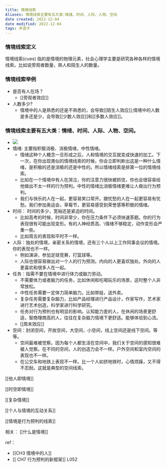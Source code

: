 ```yaml
---
title: 情境线索
Aliases: 情境线索主要有五大类:情绪、时间、人际、人物、空间
date created: 2022-12-04
date modified: 2022-12-04
tags: 术语卡
---
```


### 情境线索定义

情境线索(cues) 指的是情境的物理元素，社会心理学主要是研究各种各样的情境线索。比如说旁观者数量，熟人和陌生人的数量。 

### 情境线索举例
-   是否有人在场？ 
	- [[旁观者效应]]
-   人数多少?
	-   情境中的人是熟悉的还是不熟悉的，会导致[[陌生人效应]];情境中的人数是多还是少，会导致[[少数人效应]]和[[多数人效应]]。

### 情境线索主要有五大类：情绪、时间、人际、人物、空间。
-   ![](https://xxpic.oss-cn-qingdao.aliyuncs.com/pic/20220321143605.png)
-   情绪: 主要指积极消极、消极情绪，中性情绪。
	- 情绪这种个人概念一旦形成之后，人和情境的交互就变成快速的加工。下一次，在你出现类似的情境线索的时候，你会立即判断出这是一种什么情绪，是积极的还是消极的还是中性的。所以情绪线索是排第一位的情境线索。
	- 比如在一个情境中有人在哭泣，你的注意力很快被抓住，你也会很容易给他做出不太一样的行为预判。中性的情绪比消极情绪更难让人做出行为预判。
	- 我们与快乐的人在一起，更容易笑口常开。跟忧愁的人在一起更容易有忧愁。我们参加奥运会，草莓节，更容易感受到荣誉感等积极的情绪。
-   时间： 时间的多少，宽裕还是紧迫的时间。
	- 比如高考的时候，时间非常少，你在压力条件下必须快速答题。你的行为表现很有可能出现变形。有的人神经质高、\情绪不够稳定，动作变形会严重一些。
	- 比如周五的表现和平时不一样。
-   人际：独处的情境，亲密关系的情境，还有三个人以上工作同事会议的情境。你的表现也不一样。
	-   例如演讲，参加足球竞赛，打篮球等。
	-   人际也很容易做出对一个人的行为预测。内向的人更喜欢独处。外向的人更喜欢和很多人在一起。
-   任务：指需不要在情境中进行体力或脑力劳动。
	- 不需要体力或者脑力的任务，比如休闲和吃喝玩乐的场景，这时整个人非常放松。
	- 中性任务需要一定体力简单脑力。比如带娃，送外卖。
	- 复杂任务需要复杂脑力，比如产品经理进行产品设计，作家写作，艺术家进行艺术创造，科学家进行科学研究。
	-   任务对行为预判也有明显的影响。认知能力差的人，在休闲的场景更舒适，智商理商高的人，往往在复杂脑力情境下更舒适。能够体验到心流。
	- [[周末效应]]
-   空间：封闭空间，开放空间，大空间，小空间，线上空间还是线下空间。等等。
	- 空间最难被觉察。因为每个人都生活在空间中，我们关于空间的感知很难被人觉察。在不同的空间，人的创造力会不一样。户外空间和室内空间的表现也不一样。
	- 在公交车和地铁上表现不一样。比一个人如挤地铁时，心情烦躁，又不得不忍耐。这就是典型的空间线索。

[[他人即情境]]

[[时空即情境]]

[[复杂情境]]

[[个人与情境的互动关系]]

[[情境是行为预判的线索]]


相关：
[[什么是情境]]


ref：
- [[CH3 情境中的人]]  
- [[ CH7 行为预判的新框架]] L052